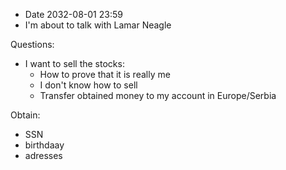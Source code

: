 - Date 2032-08-01 23:59
- I'm about to talk with Lamar Neagle

Questions:
- I want to sell the stocks:
  - How to prove that it is really me
  - I don't know how to sell
  - Transfer obtained money to my account in Europe/Serbia


Obtain:
- SSN
-  birthdaay
- adresses

